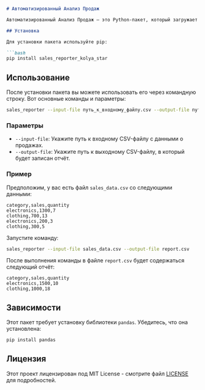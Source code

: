 
```markdown
# Автоматизированный Анализ Продаж

Автоматизированный Анализ Продаж — это Python-пакет, который загружает данные о продажах из CSV-файла, анализирует их и генерирует отчёт с метриками по категориям. Этот инструмент поможет упростить процесс анализа данных и сэкономить время.

## Установка

Для установки пакета используйте pip:

```bash
pip install sales_reporter_kolya_star
```

## Использование

После установки пакета вы можете использовать его через командную строку. Вот основные команды и параметры:

```bash
sales_reporter --input-file путь_к_входному_файлу.csv --output-file путь_к_выходному_файлу.csv
```

### Параметры

- `--input-file`: Укажите путь к входному CSV-файлу с данными о продажах.
- `--output-file`: Укажите путь к выходному CSV-файлу, в который будет записан отчёт.

### Пример

Предположим, у вас есть файл `sales_data.csv` со следующими данными:

```csv
category,sales,quantity
electronics,1300,7
clothing,700,13
electronics,200,3
clothing,300,5
```

Запустите команду:

```bash
sales_reporter --input-file sales_data.csv --output-file report.csv
```

После выполнения команды в файле `report.csv` будет содержаться следующий отчёт:

```csv
category,sales,quantity
electronics,1500,10
clothing,1000,18
```

## Зависимости

Этот пакет требует установку библиотеки `pandas`. Убедитесь, что она установлена:

```bash
pip install pandas
```

## Лицензия

Этот проект лицензирован под MIT License - смотрите файл [LICENSE](LICENSE) для подробностей.
```

